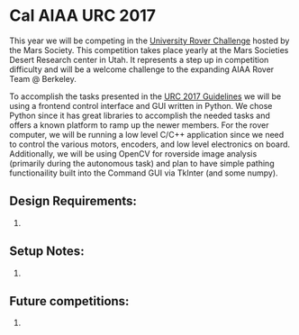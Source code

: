 # Cal AIAA URC 2017

This year we will be competing in the [University Rover Challenge](http://urc.marssociety.org/) hosted by the Mars Society. This competition takes place yearly at the Mars Societies Desert Research center in Utah. It represents a step up in competition difficulty and will be a welcome challenge to the expanding AIAA Rover Team @ Berkeley.

To accomplish the tasks presented in the [URC 2017 Guidelines](http://urc.marssociety.org/files/University%20Rover%20Challenge%20Rules%202017.pdf) we will be using a frontend control interface and GUI written in Python. We chose Python since it has great libraries to accomplish the needed tasks and offers a known platform to ramp up the newer members. For the rover computer, we will be running a low level C/C++ application since we need to control the various motors, encoders, and low level electronics on board. Additionally, we will be using OpenCV for roverside image analysis (primarily during the autonomous task) and plan to have simple pathing functionaility built into the Command GUI via TkInter (and some numpy).

## Design Requirements:

1. 

## Setup Notes:

1. 

## Future competitions:

1. 